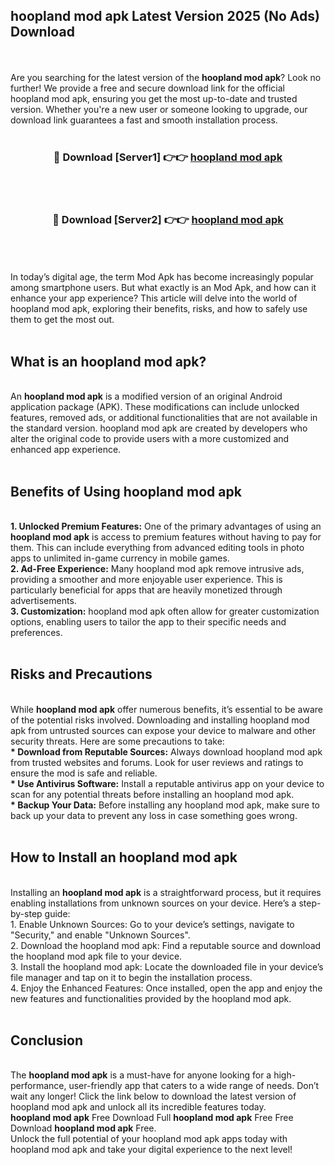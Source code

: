 ## hoopland mod apk Latest Version 2025 (No Ads) Download
<br><br>
Are you searching for the latest version of the <strong>hoopland mod apk</strong>? Look no further! We provide a free and secure download link for the official hoopland mod apk, ensuring you get the most up-to-date and trusted version. Whether you're a new user or someone looking to upgrade, our download link guarantees a fast and smooth installation process.
<br>
<br>
<div align="center">
<h3>🔴 Download [Server1] 👉👉 <a href="https://modyolo.store/hoopland_mod_apk">hoopland mod apk</a></h3><br>
<br>
<h3>🔴 Download [Server2] 👉👉 <a href="https://modyolo.store/hoopland_mod_apk">hoopland mod apk</a></h3><br>
</div>
<br>
<br>
In today’s digital age, the term Mod Apk has become increasingly popular among smartphone users. But what exactly is an Mod Apk, and how can it enhance your app experience? This article will delve into the world of hoopland mod apk, exploring their benefits, risks, and how to safely use them to get the most out.
<br>
<br>
<h2>What is an hoopland mod apk?</h2>
<br>
An <strong>hoopland mod apk</strong> is a modified version of an original Android application package (APK). These modifications can include unlocked features, removed ads, or additional functionalities that are not available in the standard version. hoopland mod apk are created by developers who alter the original code to provide users with a more customized and enhanced app experience.
<br>
<br>
<h2>Benefits of Using hoopland mod apk</h2>
<br>
<strong> 1. Unlocked Premium Features:</strong> One of the primary advantages of using an <strong>hoopland mod apk</strong> is access to premium features without having to pay for them. This can include everything from advanced editing tools in photo apps to unlimited in-game currency in mobile games.
<br>
<strong> 2. Ad-Free Experience:</strong> Many hoopland mod apk remove intrusive ads, providing a smoother and more enjoyable user experience. This is particularly beneficial for apps that are heavily monetized through advertisements.
<br>
<strong> 3. Customization:</strong> hoopland mod apk often allow for greater customization options, enabling users to tailor the app to their specific needs and preferences.
<br>
<br>
<h2>Risks and Precautions</h2>
<br>
While <strong>hoopland mod apk</strong> offer numerous benefits, it’s essential to be aware of the potential risks involved. Downloading and installing hoopland mod apk from untrusted sources can expose your device to malware and other security threats. Here are some precautions to take:
<br>
<strong> * Download from Reputable Sources:</strong> Always download hoopland mod apk from trusted websites and forums. Look for user reviews and ratings to ensure the mod is safe and reliable.
<br>
<strong> * Use Antivirus Software:</strong> Install a reputable antivirus app on your device to scan for any potential threats before installing an hoopland mod apk.
<br>
<strong> * Backup Your Data:</strong> Before installing any hoopland mod apk, make sure to back up your data to prevent any loss in case something goes wrong.
<br>
<br>
<h2>How to Install an hoopland mod apk</h2>
<br>
Installing an <strong>hoopland mod apk</strong> is a straightforward process, but it requires enabling installations from unknown sources on your device. Here’s a step-by-step guide:
<br>
 1. Enable Unknown Sources: Go to your device’s settings, navigate to "Security," and enable "Unknown Sources".
<br>
 2. Download the hoopland mod apk: Find a reputable source and download the hoopland mod apk file to your device.
<br>
 3. Install the hoopland mod apk: Locate the downloaded file in your device’s file manager and tap on it to begin the installation process.
<br>
 4. Enjoy the Enhanced Features: Once installed, open the app and enjoy the new features and functionalities provided by the hoopland mod apk.
<br>
<br>
<h2><strong>Conclusion</strong></h2>
<br>
The <strong>hoopland mod apk</strong> is a must-have for anyone looking for a high-performance, user-friendly app that caters to a wide range of needs. Don’t wait any longer! Click the link below to download the latest version of hoopland mod apk and unlock all its incredible features today.
<br>
<strong>hoopland mod apk</strong> Free Download Full <strong>hoopland mod apk</strong> Free Free Download <strong>hoopland mod apk</strong> Free.
<br>
Unlock the full potential of your hoopland mod apk apps today with hoopland mod apk and take your digital experience to the next level!


